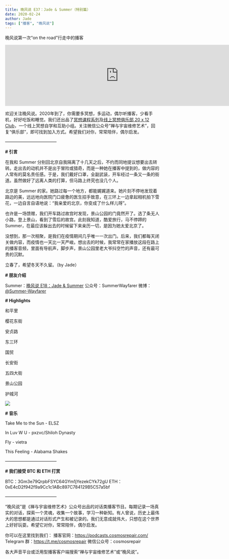 ```yaml
---
title: 晚风说 E37：Jade & Summer（特别篇）
date: 2020-02-24
author: Jade
tags: ["播客", "晚风说"]
---
```


晚风说第一次“on the road”行走中的播客

<!--more-->

<iframe src="https://fireside.fm/player/v2/trfV16OE+WNMolWh4?theme=dark" width="740" height="200" frameborder="0" scrolling="no"></iframe>

欢迎关注晚风说。2020年到了，你需要多冥想，多运动，偶尔听播客，少看手机，好好吃饭和睡觉。我们还出品了[冥想课程系列](http://mp.weixin.qq.com/s?__biz=MzA5Nzk4MDMxMg==&mid=2247484680&idx=1&sn=2a5b8f1e1f1c1e6820adf5cc95d997fe&chksm=9099dfffa7ee56e9408aa248731e3e3e502c984ca1e577decc28d66d458f2e93a600dc6d6b40&scene=21#wechat_redirect)及[线上冥想俱乐部 20 x 12 Club](http://mp.weixin.qq.com/s?__biz=MzA5Nzk4MDMxMg==&mid=2247484834&idx=1&sn=ebd2c537b12e63baef2e9eaac505c26b&chksm=9099df55a7ee5643ab84485931d52082bbb2a6ee7078bdd536faf2cbbcb7bb22783aeaf13d4b&scene=21#wechat_redirect)，一个线上冥想自学和互助小组。关注微信公众号“禅与宇宙维修艺术”，回复“俱乐部”，即可找到加入方式。希望我们对你，常常陪伴，偶尔启发。

————————————

**# 引言**

在我和 Summer 分别回北京自我隔离了十几天之后，不约而同地提议想要出去转转。走出去的动机并不是出于冒险或猎奇，而是一种她在播客中提到的，做内容的人常有的莫名责任感。于是，我们戴好口罩，全副武装，开车经过一条又一条的街道。虽然做好了远离人类的打算，但马路上终究也没几个人。

北京是 Summer 的家。她路过每一个地方，都能娓娓道来。她片刻不停地发现着路边的美，远远地向医院门口疲惫的医生招手致意，在三环上一边拿起相机拍下雪花，一边自言自语地说：“我亲爱的北京，你变成了什么样儿呀”。

也许是一场馈赠，我们开车路过故宫时发现，景山公园的门竟然开了。选了条无人小路，登上景山，看到了雪后的故宫。此刻我知道，酷爱旅行，马不停蹄的 Summer，在最应该躲出去的时候留下来亲历一切，是因为她太爱北京了。

没想到，那一次相聚，是我们在疫情期间几乎唯一一次出门。后来，我们都每天闭关做内容，而疫情也一天比一天严峻。想出去的时候，我常常在家播放这段在路上的播客音频，里面有导航声，脚步声，景山公园里老大爷抖空竹的声音，还有最可贵的沉默。

立春了，希望冬天不久留。（by Jade）

**# 朋友介绍**

Summer：[晚风说 E18：Jade & Summer](https://mp.weixin.qq.com/s?__biz=MzA5Nzk4MDMxMg==&mid=2247484625&idx=1&sn=c0178f47d2f49d742b7f3a6e80087a3c&chksm=9099de26a7ee5730d6ff997c059b000d0a9a1c4e47f369aedab15c7fc09351794af7f02a05eb&scene=21#wechat_redirect)
公众号：SummerWayfarer
微博：[@Summer-Wayfarer](https://weibo.com/neverlandphotography)

**# Highlights**

和平里

樱花东街

安贞路

东三环

国贸

长安街

五四大街

景山公园

护城河

![](https://cosmosrepair-1257028016.cos.ap-beijing.myqcloud.com/截屏2020-02-24上午10.23.13.png)

**# 音乐**

Take Me to the Sun - ELSZ

In Luv W U - pxzvc/Shiloh Dynasty

Fly - vietra

This Feeling - Alabama Shakes

————————————

**# 我们接受 BTC 和 ETH 打赏**

BTC：3Gm3e79QrpbFSYC64GYm1jYezekCYk72gU
ETH：0xE4cD2f942f9a9Cc1c1ABc897C784129B5C57a5bf

————————————

“晚风说”是《禅与宇宙维修艺术》公众号出品的对话类播客节目。每期记录一场真实的对话，探索一个灵魂，收集一个故事，学习一种新知。有人曾说，历史上最伟大的思想都是通过对话形式产生和被记录的。我们无意成就伟大，只想在这个世界上好好玩耍。希望它对你，常常陪伴，偶尔启发。

你可以在这里找到我们：
播客官网：https://podcasts.cosmosrepair.com/
Telegram 群：https://t.me/cosmosrepair
微信公众号：cosmosrepair

各大声音平台或泛用型播客客户端搜索“禅与宇宙维修艺术”或“晚风说”。